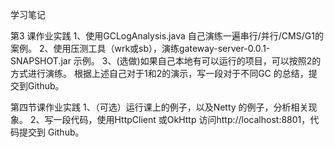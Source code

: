 学习笔记

第3 课作业实践
1、使用GCLogAnalysis.java 自己演练一遍串行/并行/CMS/G1的案例。
2、使用压测工具（wrk或sb），演练gateway-server-0.0.1-SNAPSHOT.jar 示例。
3、(选做)如果自己本地有可以运行的项目，可以按照2的方式进行演练。
根据上述自己对于1和2的演示，写一段对于不同GC 的总结，提交到Github。

第四节课作业实践
1、（可选）运行课上的例子，以及Netty 的例子，分析相关现象。
2、写一段代码，使用HttpClient 或OkHttp 访问http://localhost:8801，代码提交到
Github。